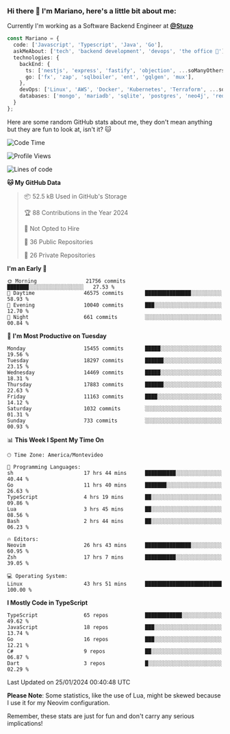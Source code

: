 ### Hi there 👋 I'm Mariano, here's a little bit about me:

Currently I'm working as a Software Backend Engineer at [**@Stuzo**](https://www.stuzo.com/)

```ts
const Mariano = {
  code: ['Javascript', 'Typescript', 'Java', 'Go'],
  askMeAbout: ['tech', 'backend development', 'devops', 'the office 💼'],
  technologies: {
    backEnd: {
      ts: ['nestjs', 'express', 'fastify', 'objection', ...soManyOthersFrameworks],
      go: ['fx', 'zap', 'sqlboiler', 'ent', 'gqlgen', 'mux'],
    },
    devOps: ['Linux', 'AWS', 'Docker', 'Kubernetes', 'Terraform', ...soManyOthersTools],
    databases: ['mongo', 'mariadb', 'sqlite', 'postgres', 'neo4j', 'redis', ...],
  }
};
```

Here are some random GitHub stats about me, they don't mean anything but they are fun to look at, isn't it? 🐱

<!--START_SECTION:waka-->
![Code Time](http://img.shields.io/badge/Code%20Time-1%2C555%20hrs%206%20mins-blue)

![Profile Views](http://img.shields.io/badge/Profile%20Views-0-blue)

![Lines of code](https://img.shields.io/badge/From%20Hello%20World%20I%27ve%20Written-14.2%20million%20lines%20of%20code-blue)

**🐱 My GitHub Data** 

> 📦 52.5 kB Used in GitHub's Storage 
 > 
> 🏆 88 Contributions in the Year 2024
 > 
> 🚫 Not Opted to Hire
 > 
> 📜 36 Public Repositories 
 > 
> 🔑 26 Private Repositories 
 > 
**I'm an Early 🐤** 

```text
🌞 Morning                21756 commits       ███████░░░░░░░░░░░░░░░░░░   27.53 % 
🌆 Daytime                46575 commits       ███████████████░░░░░░░░░░   58.93 % 
🌃 Evening                10040 commits       ███░░░░░░░░░░░░░░░░░░░░░░   12.70 % 
🌙 Night                  661 commits         ░░░░░░░░░░░░░░░░░░░░░░░░░   00.84 % 
```
📅 **I'm Most Productive on Tuesday** 

```text
Monday                   15455 commits       █████░░░░░░░░░░░░░░░░░░░░   19.56 % 
Tuesday                  18297 commits       ██████░░░░░░░░░░░░░░░░░░░   23.15 % 
Wednesday                14469 commits       █████░░░░░░░░░░░░░░░░░░░░   18.31 % 
Thursday                 17883 commits       ██████░░░░░░░░░░░░░░░░░░░   22.63 % 
Friday                   11163 commits       ████░░░░░░░░░░░░░░░░░░░░░   14.12 % 
Saturday                 1032 commits        ░░░░░░░░░░░░░░░░░░░░░░░░░   01.31 % 
Sunday                   733 commits         ░░░░░░░░░░░░░░░░░░░░░░░░░   00.93 % 
```


📊 **This Week I Spent My Time On** 

```text
🕑︎ Time Zone: America/Montevideo

💬 Programming Languages: 
sh                       17 hrs 44 mins      ██████████░░░░░░░░░░░░░░░   40.44 % 
Go                       11 hrs 40 mins      ███████░░░░░░░░░░░░░░░░░░   26.63 % 
TypeScript               4 hrs 19 mins       ██░░░░░░░░░░░░░░░░░░░░░░░   09.86 % 
Lua                      3 hrs 45 mins       ██░░░░░░░░░░░░░░░░░░░░░░░   08.56 % 
Bash                     2 hrs 44 mins       ██░░░░░░░░░░░░░░░░░░░░░░░   06.23 % 

🔥 Editors: 
Neovim                   26 hrs 43 mins      ███████████████░░░░░░░░░░   60.95 % 
Zsh                      17 hrs 7 mins       ██████████░░░░░░░░░░░░░░░   39.05 % 

💻 Operating System: 
Linux                    43 hrs 51 mins      █████████████████████████   100.00 % 
```

**I Mostly Code in TypeScript** 

```text
TypeScript               65 repos            ████████████░░░░░░░░░░░░░   49.62 % 
JavaScript               18 repos            ███░░░░░░░░░░░░░░░░░░░░░░   13.74 % 
Go                       16 repos            ███░░░░░░░░░░░░░░░░░░░░░░   12.21 % 
C#                       9 repos             ██░░░░░░░░░░░░░░░░░░░░░░░   06.87 % 
Dart                     3 repos             █░░░░░░░░░░░░░░░░░░░░░░░░   02.29 % 
```




 Last Updated on 25/01/2024 00:40:48 UTC
<!--END_SECTION:waka-->

**Please Note**: Some statistics, like the use of Lua, might be skewed because I use it for my Neovim configuration.

Remember, these stats are just for fun and don't carry any serious implications!
